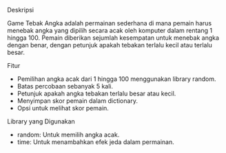 Deskripsi

Game Tebak Angka adalah permainan sederhana di mana pemain harus menebak angka yang dipilih secara acak oleh komputer dalam rentang 1 hingga 100. Pemain diberikan sejumlah kesempatan untuk menebak angka dengan benar, dengan petunjuk apakah tebakan terlalu kecil atau terlalu besar.

Fitur
- Pemilihan angka acak dari 1 hingga 100 menggunakan library random.
- Batas percobaan sebanyak 5 kali.
- Petunjuk apakah angka tebakan terlalu besar atau kecil.
- Menyimpan skor pemain dalam dictionary.
- Opsi untuk melihat skor pemain.
  
Library yang Digunakan
- random: Untuk memilih angka acak.
- time: Untuk menambahkan efek jeda dalam permainan.

